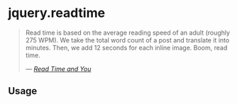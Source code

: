 # jquery.readtime

> Read time is based on the average reading speed of an adult (roughly 275
> WPM). We take the total word count of a post and translate it into minutes.
> Then, we add 12 seconds for each inline image. Boom, read time.
>
> &mdash; <cite>[Read Time and You][MediumReadTime]</cite>

[MediumReadTime]: https://medium.com/the-story/read-time-and-you-bc2048ab620c

## Usage
